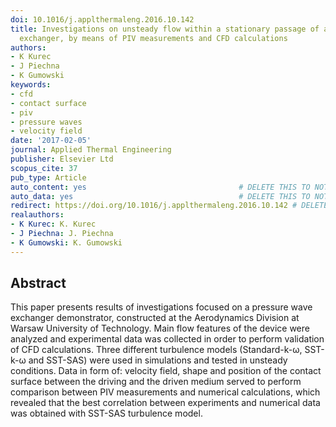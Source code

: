 ```yaml
---
doi: 10.1016/j.applthermaleng.2016.10.142
title: Investigations on unsteady flow within a stationary passage of a pressure wave
  exchanger, by means of PIV measurements and CFD calculations
authors:
- K Kurec
- J Piechna
- K Gumowski
keywords:
- cfd
- contact surface
- piv
- pressure waves
- velocity field
date: '2017-02-05'
journal: Applied Thermal Engineering
publisher: Elsevier Ltd
scopus_cite: 37
pub_type: Article
auto_content: yes                                  # DELETE THIS TO NOT AUTO GENERATE CONTENT
auto_data: yes                                     # DELETE THIS TO NOT AUTO GENERATE METADATA
redirect: https://doi.org/10.1016/j.applthermaleng.2016.10.142 # DELETE THIS TO NOT REDIRECT
realauthors:
- K Kurec: K. Kurec
- J Piechna: J. Piechna
- K Gumowski: K. Gumowski
---
```



## Abstract
This paper presents results of investigations focused on a pressure wave exchanger demonstrator, constructed at the Aerodynamics Division at Warsaw University of Technology. Main flow features of the device were analyzed and experimental data was collected in order to perform validation of CFD calculations. Three different turbulence models (Standard-k-ω, SST-k-ω and SST-SAS) were used in simulations and tested in unsteady conditions. Data in form of: velocity field, shape and position of the contact surface between the driving and the driven medium served to perform comparison between PIV measurements and numerical calculations, which revealed that the best correlation between experiments and numerical data was obtained with SST-SAS turbulence model.
